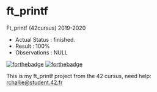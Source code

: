 # ft_printf
Ft_printf (42cursus) 2019-2020

- Actual Status : finished.
- Result        : 100%
- Observations : NULL

[![forthebadge](https://forthebadge.com/images/badges/made-with-c.svg)](https://forthebadge.com)
[![forthebadge](https://forthebadge.com/images/badges/built-with-love.svg)](https://forthebadge.com)

This is my ft_printf project from the 42 cursus,
need help:
rchallie@student.42.fr
